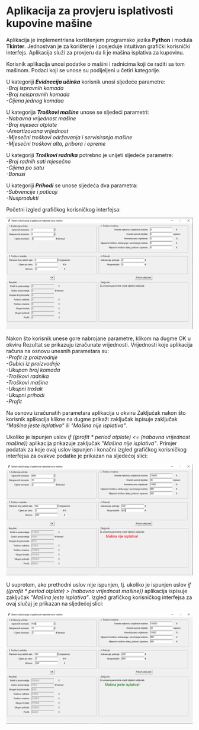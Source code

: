 # Aplikacija za provjeru isplativosti kupovine mašine

Aplikacija je implementriana korištenjem programsko jezika **Python** i modula **Tkinter**. Jednostvan je za korištenje i posjeduje intuitivan grafički korisnički interfejs. Aplikacija služi za provjeru da li je mašina isplativa za kupovinu. 

Korisnik aplikacija unosi podatke o mašini i radnicima koji će raditi sa tom mašinom. Podaci koji se unose su podijeljeni u četiri kategorije.  

U kategoriji **_Evidnecija učinka_** korisnik unosi sljedeće parametre:  
  _-Broj ispravnih komada_  
  _-Broj neispravnih komada_  
  _-Cijena jednog komdaa_  

U kategorija **_Troškovi mašine_** unose se sljedeći parametri:  
  _-Nabavna vrijednost mašine_  
  _-Broj mjeseci otplate_  
  _-Amortizovana vrijednost_  
  _-Mjesečni troškovi održavanja i servisiranja mašine_  
  _-Mjesečni troškovi alta, pribora i opreme_  
  
U kategoriji **_Troškovi radnika_** potrebno je unijeti sljedeće parametre:  
  _-Broj radnih sati mjesečno_  
  _-Cijena po satu_  
  _-Bonusi_  
  
U kategoriji **_Prihodi_** se unose sljedeća dva parametra:  
  _-Subvencije i poticaji_  
  _-Nusprodukti_  
  

Početni izgled grafičkog korisničkog interfejsa:
<p align="left">
  <img src="https://raw.githubusercontent.com/velidp/Aplikacija-za-provjeru-isplativosti-kupovine-masine/master/Slike/GUI%201.png" width="800">
</p>  



Nakon što korisnik unese gore nabrojane parametre, klikom na dugme OK u okviru Rezultat se prikazuju izračunate vrijednosti.
Vrijednosti koje aplikacija računa na osnovu unesnih parametara su:   
  _-Profit iz proizvodnje_  
  _-Gubici iz proizvodnje_  
  _-Ukupan broj komada_  
  _-Troškovi radnika_  
  _-Troškovi mašine_  
  _-Ukupni trošak_  
  _-Ukupni prihodi_   
  _-Profit_  

Na osnovu izračunatih parametara aplikacija u okviru Zaključak nakon što korisnik aplikacija klikne na dugme prikaži zaključak ispisuje zaključak _"Mašina jeste isplativa"_ ili _"Mašina nije isplativa"_.

Ukoliko je ispunjen uslov _if ((profit * period otplate) <= (nabavna vrijednost mašine))_ aplikacija prikazuje zaključak _"Mašina nije isplativa"_.
Primjer podatak za koje ovaj uslov ispunjen i konačni izgled grafičkog korisničkog interfejsa za ovakve podatke je prikazan na sljedećoj slici:
<p align="left">
  <img src="https://raw.githubusercontent.com/velidp/Aplikacija-za-provjeru-isplativosti-kupovine-masine/master/Slike/GUI2.png" width="800">
</p>


U suprotom, ako prethodni uslov nije ispunjen, tj. ukoliko je ispunjen uslov _if ((profit * period otplate) > (nabavna vrijednost mašine))_ aplikacija ispisuje zaključak _"Mašina jeste isplativa"_.
Izgled grafičkog korisničkog interfejsa za ovaj slučaj je prikazan na sljedećoj slici:
<p align="left">
  <img src="https://raw.githubusercontent.com/velidp/Aplikacija-za-provjeru-isplativosti-kupovine-masine/master/Slike/GUI3.png" width="800">
</p>

